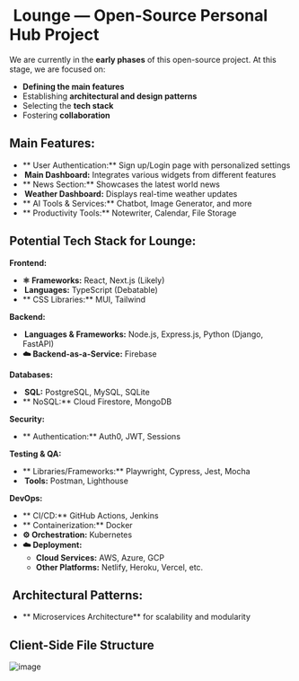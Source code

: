 # ️ Lounge — Open-Source Personal Hub Project

We are currently in the **early phases** of this open-source project. At this stage, we are focused on:

* **Defining the main features**
* Establishing **architectural and design patterns**
* Selecting the **tech stack**
* Fostering **collaboration**

##  Main Features:

- ** User Authentication:** Sign up/Login page with personalized settings
- **️ Main Dashboard:** Integrates various widgets from different features
- ** News Section:** Showcases the latest world news
- **️ Weather Dashboard:** Displays real-time weather updates
- ** AI Tools & Services:** Chatbot, Image Generator, and more
- ** Productivity Tools:** Notewriter, Calendar, File Storage

##  Potential Tech Stack for Lounge:

**Frontend:**

- **⚛️ Frameworks:** React, Next.js (Likely)
- **‍ Languages:** TypeScript (Debatable)
- ** CSS Libraries:** MUI, Tailwind

**Backend:**

- **️ Languages & Frameworks:** Node.js, Express.js, Python (Django, FastAPI)
- **☁️ Backend-as-a-Service:** Firebase

**Databases:**

- **️ SQL:** PostgreSQL, MySQL, SQLite
- ** NoSQL:** Cloud Firestore, MongoDB

**Security:**

- ** Authentication:** Auth0, JWT, Sessions

**Testing & QA:**

- ** Libraries/Frameworks:** Playwright, Cypress, Jest, Mocha
- **️ Tools:** Postman, Lighthouse

**DevOps:**

- ** CI/CD:** GitHub Actions, Jenkins
- ** Containerization:** Docker
- **⚙️ Orchestration:** Kubernetes
- **☁️ Deployment:**
    - **Cloud Services:** AWS, Azure, GCP
    - **Other Platforms:** Netlify, Heroku, Vercel, etc.

## ️ Architectural Patterns:

- ** Microservices Architecture** for scalability and modularity

## Client-Side File Structure
![image](https://github.com/user-attachments/assets/ed35be01-e364-4233-bce6-3f09a5314d78)



